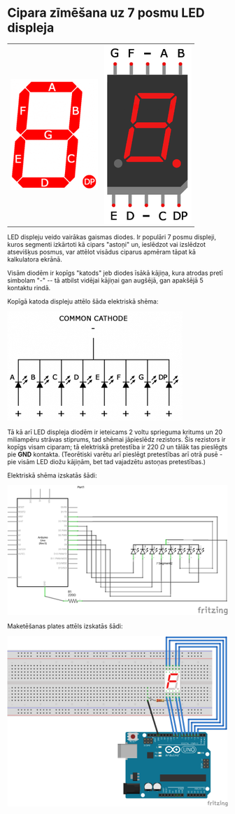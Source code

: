# Cipara zīmēšana uz 7 posmu LED displeja

<table>
  <tr>
    <td><img src="segment_names.png" width="200px"/></td>
    <td><img src="7_segment_display.png" width="200px"/></td>
  </tr>
</table>

LED displeju veido vairākas gaismas diodes. Ir populāri 7 posmu displeji, 
kuros segmenti izkārtoti kā cipars "astoņi" un, ieslēdzot vai izslēdzot 
atsevišķus posmus, var attēlot visādus ciparus apmēram tāpat kā kalkulatora ekrānā.

Visām diodēm ir kopīgs "katods" jeb diodes īsākā kājiņa, kura atrodas pretī 
simbolam "-" -- tā atbilst vidējai kājiņai gan augšējā, gan apakšējā 5 kontaktu rindā. 


Kopīgā katoda displeju attēlo šāda elektriskā shēma:

![](common_cathode.png)

Tā kā arī LED displeja diodēm ir ieteicams 2 voltu sprieguma kritums un 20 miliampēru 
strāvas stiprums, tad shēmai jāpieslēdz rezistors. Šis rezistors ir kopīgs 
visam ciparam; tā elektriskā pretestība ir $220~\Omega$ 
un tālāk tas pieslēgts pie **GND** kontakta. (Teorētiski varētu arī pieslēgt pretestības 
arī otrā pusē - pie visām LED diožu kājiņām, bet tad vajadzētu astoņas pretestības.)

Elektriskā shēma izskatās šādi:

![](DisplayDigitPlain_schem.png)

Maketēšanas plates attēls izskatās šādi: 

![](DisplayDigitPlain_bb.png)

